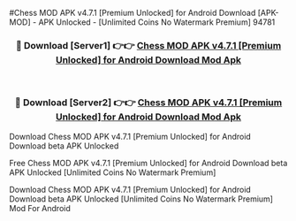 #Chess MOD APK v4.7.1 [Premium Unlocked] for Android Download [APK-MOD] - APK Unlocked - [Unlimited Coins No Watermark Premium] 94781



<div align="center">

<h3>🔴 Download [Server1] 👉👉 <a href="https://momento.my/?title=Chess_MOD_APK_v4.7.1_[Premium_Unlocked]_for_Android_Download">Chess MOD APK v4.7.1 [Premium Unlocked] for Android Download Mod Apk</a></h3><br>

<h3>🔴 Download [Server2] 👉👉 <a href="https://momento.my/?title=Chess_MOD_APK_v4.7.1_[Premium_Unlocked]_for_Android_Download">Chess MOD APK v4.7.1 [Premium Unlocked] for Android Download Mod Apk</a></h3>
</div>



Download Chess MOD APK v4.7.1 [Premium Unlocked] for Android Download beta APK Unlocked

Free Chess MOD APK v4.7.1 [Premium Unlocked] for Android Download beta APK Unlocked [Unlimited Coins No Watermark Premium]

Download Chess MOD APK v4.7.1 [Premium Unlocked] for Android Download beta APK Unlocked [Unlimited Coins No Watermark Premium] Mod For Android
